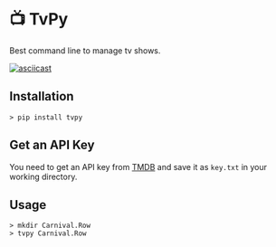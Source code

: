 # 📺 TvPy 
Best command line to manage tv shows.

[![asciicast](https://asciinema.org/a/c9vcmIziWPfZUXPDlVToBteyT.svg)](https://asciinema.org/a/c9vcmIziWPfZUXPDlVToBteyT)

## Installation
```shell
> pip install tvpy
```

## Get an API Key
You need to get an API key from [TMDB](https://www.themoviedb.org/settings/api) and save it as `key.txt` in your working directory.

## Usage
```shell
> mkdir Carnival.Row 
> tvpy Carnival.Row 
```
